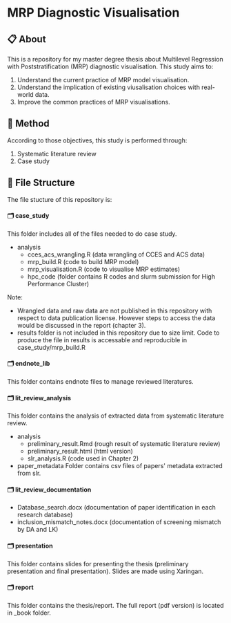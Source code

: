# MRP Diagnostic Visualisation

## :clipboard: About

This is a repository for my master degree thesis about Multilevel Regression with Poststratification (MRP) diagnostic visualisation. This study aims to:

1. Understand the current practice of MRP model visualisation. 
2. Understand the implication of existing viusalisation choices with real-world data.
3. Improve the common practices of MRP visualisations.

## :wrench: Method
According to those objectives, this study is performed through:

1. Systematic literature review
2. Case study

## :file_folder: File Structure

The file stucture of this repository is:

#### :card_index_dividers: case_study

This folder includes all of the files needed to do case study.
  - analysis
    - cces_acs_wrangling.R (data wrangling of CCES and ACS data)
    - mrp_build.R (code to build MRP model)
    - mrp_visualisation.R (code to visualise MRP estimates)
    - hpc_code (folder contains R codes and slurm submission for High Performance Cluster)
    
  Note: 
  - Wrangled data and raw data are not published in this repository with respect to data publication license. However steps to access the data would be discussed in the report (chapter 3).
  - results folder is not included in this repository due to size limit. Code to produce the file in results is accessable and reproducible in case_study/mrp_build.R
  
#### :card_index_dividers: endnote_lib

This folder contains endnote files to manage reviewed literatures. 
  
#### :card_index_dividers: lit_review_analysis
  This folder contains the analysis of extracted data from systematic literature review. 
  - analysis
    - preliminary_result.Rmd (rough result of systematic literature review)
    - preliminary_result.html (html version)
    - slr_analysis.R (code used in Chapter 2)
  - paper_metadata
    Folder contains csv files of papers' metadata extracted from slr. 

#### :card_index_dividers: lit_review_documentation
  - Database_search.docx (documentation of paper identification in each research database)
  - inclusion_mismatch_notes.docx (documentation of screening mismatch by DA and LK)

#### :card_index_dividers: presentation
  This folder contains slides for presenting the thesis (preliminary presentation and final presentation).
  Slides are made using Xaringan. 

#### :card_index_dividers: report
  This folder contains the thesis/report. The full report (pdf version) is located in _book folder.
